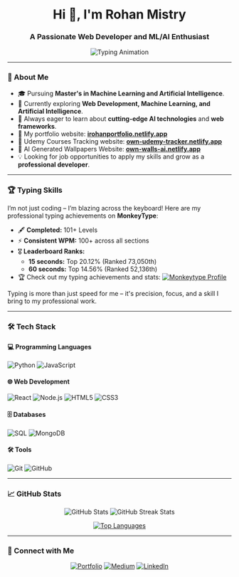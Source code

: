 <h1 align="center">Hi 👋, I'm Rohan Mistry</h1>
<h3 align="center">A Passionate Web Developer and ML/AI Enthusiast</h3>

<p align="center">
  <img src="https://readme-typing-svg.demolab.com?font=Fira+Code&size=24&duration=4000&pause=500&center=true&vCenter=true&width=435&lines=Machine+Learning+Researcher;Web+Developer+%26+Designer;Passionate+About+AI+%26+Technology" alt="Typing Animation"/>
</p>

---

### 🌟 About Me
- 🎓 Pursuing **Master's in Machine Learning and Artificial Intelligence**.
- 🔭 Currently exploring **Web Development, Machine Learning, and Artificial Intelligence**.
- 🌱 Always eager to learn about **cutting-edge AI technologies** and **web frameworks**.
- 🚀 My portfolio website: [**irohanportfolio.netlify.app**](https://irohanportfolio.netlify.app)
- 🎯 Udemy Courses Tracking website: [**own-udemy-tracker.netlify.app**](https://own-udemy-tracker.netlify.app)
- 🎨 AI Generated Wallpapers Website: [**own-walls-ai.netlify.app**](https://own-walls-ai.netlify.app)
- 💡 Looking for job opportunities to apply my skills and grow as a **professional developer**.

---

### 🏆 Typing Skills
I’m not just coding – I’m blazing across the keyboard! Here are my professional typing achievements on **MonkeyType**:
- 🖋️ **Completed:** 101+ Levels  
- ⚡ **Consistent WPM:** 100+ across all sections  
- 🎖️ **Leaderboard Ranks:**  
  - **15 seconds:** Top 20.12% (Ranked 73,050th)  
  - **60 seconds:** Top 14.56% (Ranked 52,136th)  
- 🏆 Check out my typing achievements and stats:
  [![Monkeytype Profile](https://img.shields.io/badge/Monkeytype-FFA500?style=for-the-badge&logo=typescript&logoColor=white)](https://monkeytype.com/profile/own231)

Typing is more than just speed for me – it's precision, focus, and a skill I bring to my professional work.

---

### 🛠️ Tech Stack
#### 💻 Programming Languages
![Python](https://img.shields.io/badge/Python-3776AB?style=for-the-badge&logo=python&logoColor=white)
![JavaScript](https://img.shields.io/badge/JavaScript-F7DF1E?style=for-the-badge&logo=javascript&logoColor=black)

#### 🌐 Web Development
![React](https://img.shields.io/badge/React-20232A?style=for-the-badge&logo=react&logoColor=61DAFB)
![Node.js](https://img.shields.io/badge/Node.js-339933?style=for-the-badge&logo=nodedotjs&logoColor=white)
![HTML5](https://img.shields.io/badge/HTML5-E34F26?style=for-the-badge&logo=html5&logoColor=white)
![CSS3](https://img.shields.io/badge/CSS3-1572B6?style=for-the-badge&logo=css3&logoColor=white)

#### 🗄️ Databases
![SQL](https://img.shields.io/badge/SQL-4479A1?style=for-the-badge&logo=sqlite&logoColor=white)
![MongoDB](https://img.shields.io/badge/MongoDB-47A248?style=for-the-badge&logo=mongodb&logoColor=white)

#### 🛠️ Tools
![Git](https://img.shields.io/badge/Git-F05032?style=for-the-badge&logo=git&logoColor=white)
![GitHub](https://img.shields.io/badge/GitHub-181717?style=for-the-badge&logo=github&logoColor=white)

---

### 📈 GitHub Stats
<p align="center">
  <img src="https://github-readme-stats.vercel.app/api?username=rohanmistry231&show_icons=true&theme=radical" alt="GitHub Stats" />
  <img src="https://github-readme-streak-stats.herokuapp.com/?user=rohanmistry231&theme=radical" alt="GitHub Streak Stats" />
</p>

<p align="center">
  <a href="https://github.com/rohanmistry231/github-readme-stats">
    <img src="https://github-readme-stats.vercel.app/api/top-langs/?username=rohanmistry231&layout=compact&theme=radical" alt="Top Languages" />
  </a>
</p>

---

### 🔗 Connect with Me
<p align="center">
  <a href="https://irohanportfolio.netlify.app"><img src="https://img.shields.io/badge/Portfolio-FF5722?style=for-the-badge&logo=About.me&logoColor=white" alt="Portfolio"/></a>
  <a href="https://medium.com/@rohanmistry231"><img src="https://img.shields.io/badge/Medium-12100E?style=for-the-badge&logo=medium&logoColor=white" alt="Medium"/></a>
  <a href="https://linkedin.com/in/rohan-mistry-493987202"><img src="https://img.shields.io/badge/LinkedIn-0077B5?style=for-the-badge&logo=linkedin&logoColor=white" alt="LinkedIn"/></a>
</p>

